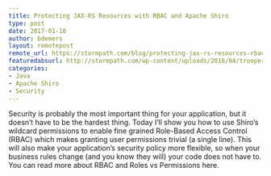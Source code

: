 ```yaml
---
title: Protecting JAX-RS Resources with RBAC and Apache Shiro
type: post
date: 2017-01-18
author: bdemers
layout: remotepost
remote_url: https://stormpath.com/blog/protecting-jax-rs-resources-rbac-apache-shiro
featuredabsurl: http://stormpath.com/wp-content/uploads/2016/04/trooper-conga.jpg
categories:
- Java
- Apache Shiro
- Security
---
```


Security is probably the most important thing for your application, but it doesn’t have to be the hardest thing. Today I’ll show you how to use Shiro’s wildcard permissions to enable fine grained Role-Based Access Control (RBAC) which makes granting user permissions trivial (a single line). This will also make your application’s security policy more flexible, so when your business rules change (and you know they will) your code does not have to. You can read more about RBAC and Roles vs Permissions here.